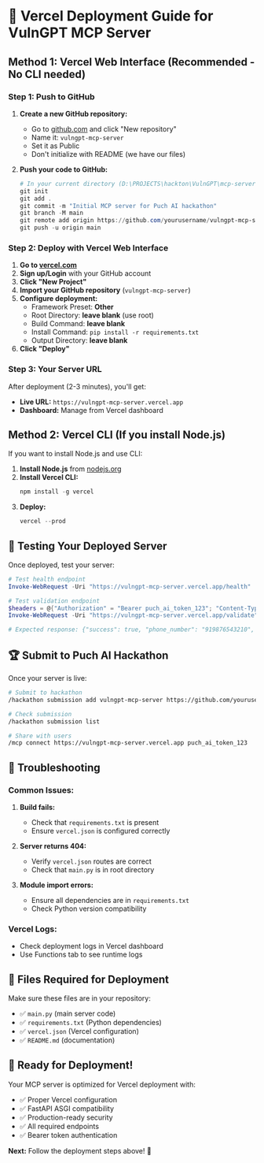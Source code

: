 # 🚀 Vercel Deployment Guide for VulnGPT MCP Server

## Method 1: Vercel Web Interface (Recommended - No CLI needed)

### Step 1: Push to GitHub

1. **Create a new GitHub repository:**
   - Go to [github.com](https://github.com) and click "New repository"
   - Name it: `vulngpt-mcp-server`
   - Set it as Public
   - Don't initialize with README (we have our files)

2. **Push your code to GitHub:**
   ```powershell
   # In your current directory (D:\PROJECTS\hackton\VulnGPT\mcp-server\python-fastapi)
   git init
   git add .
   git commit -m "Initial MCP server for Puch AI hackathon"
   git branch -M main
   git remote add origin https://github.com/yourusername/vulngpt-mcp-server.git
   git push -u origin main
   ```

### Step 2: Deploy with Vercel Web Interface

1. **Go to [vercel.com](https://vercel.com)**
2. **Sign up/Login** with your GitHub account
3. **Click "New Project"**
4. **Import your GitHub repository** (`vulngpt-mcp-server`)
5. **Configure deployment:**
   - Framework Preset: **Other**
   - Root Directory: **leave blank** (use root)
   - Build Command: **leave blank**
   - Install Command: `pip install -r requirements.txt`
   - Output Directory: **leave blank**
6. **Click "Deploy"**

### Step 3: Your Server URL

After deployment (2-3 minutes), you'll get:
- **Live URL:** `https://vulngpt-mcp-server.vercel.app`
- **Dashboard:** Manage from Vercel dashboard

## Method 2: Vercel CLI (If you install Node.js)

If you want to install Node.js and use CLI:

1. **Install Node.js** from [nodejs.org](https://nodejs.org)
2. **Install Vercel CLI:**
   ```powershell
   npm install -g vercel
   ```
3. **Deploy:**
   ```powershell
   vercel --prod
   ```

## 🧪 Testing Your Deployed Server

Once deployed, test your server:

```powershell
# Test health endpoint
Invoke-WebRequest -Uri "https://vulngpt-mcp-server.vercel.app/health"

# Test validation endpoint
$headers = @{"Authorization" = "Bearer puch_ai_token_123"; "Content-Type" = "application/json"}
Invoke-WebRequest -Uri "https://vulngpt-mcp-server.vercel.app/validate" -Method POST -Headers $headers

# Expected response: {"success": true, "phone_number": "919876543210", "message": "Token validated successfully"}
```

## 🏆 Submit to Puch AI Hackathon

Once your server is live:

```bash
# Submit to hackathon
/hackathon submission add vulngpt-mcp-server https://github.com/yourusername/vulngpt-mcp-server

# Check submission
/hackathon submission list

# Share with users
/mcp connect https://vulngpt-mcp-server.vercel.app puch_ai_token_123
```

## 🔧 Troubleshooting

### Common Issues:

1. **Build fails:**
   - Check that `requirements.txt` is present
   - Ensure `vercel.json` is configured correctly

2. **Server returns 404:**
   - Verify `vercel.json` routes are correct
   - Check that `main.py` is in root directory

3. **Module import errors:**
   - Ensure all dependencies are in `requirements.txt`
   - Check Python version compatibility

### Vercel Logs:
- Check deployment logs in Vercel dashboard
- Use Functions tab to see runtime logs

## 📁 Files Required for Deployment

Make sure these files are in your repository:
- ✅ `main.py` (main server code)
- ✅ `requirements.txt` (Python dependencies)
- ✅ `vercel.json` (Vercel configuration)
- ✅ `README.md` (documentation)

## 🎯 Ready for Deployment!

Your MCP server is optimized for Vercel deployment with:
- ✅ Proper Vercel configuration
- ✅ FastAPI ASGI compatibility
- ✅ Production-ready security
- ✅ All required endpoints
- ✅ Bearer token authentication

**Next:** Follow the deployment steps above! 🚀
